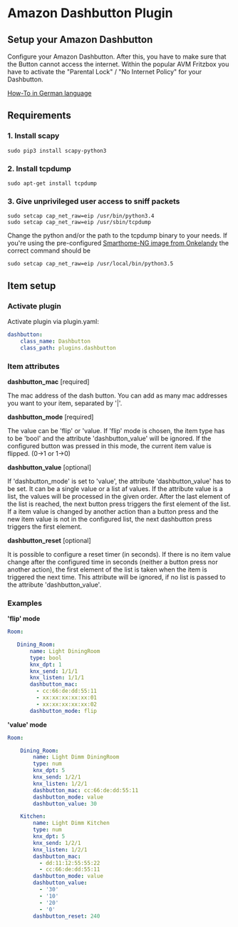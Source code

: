 # Amazon Dashbutton Plugin

## Setup your Amazon Dashbutton

 Configure your Amazon Dashbutton. After this, you have to make sure that the Button cannot access the internet.
 Within the popular AVM Fritzbox you have to activate the "Parental Lock" / "No Internet Policy" for your Dashbutton.

 [How-To in German language](https://blog.thesen.eu/aktuellen-dash-button-oder-ariel-etc-von-amazon-jk29lp-mit-dem-raspberry-pi-nutzen-hacken/)

## Requirements

### 1. Install scapy

 ```shell
 sudo pip3 install scapy-python3
 ```

### 2. Install tcpdump

 ```shell
 sudo apt-get install tcpdump
 ```

### 3. Give unprivileged user access to sniff packets

 ```shell
 sudo setcap cap_net_raw=eip /usr/bin/python3.4
 sudo setcap cap_net_raw=eip /usr/sbin/tcpdump
 ```
 Change the python and/or the path to the tcpdump binary to your needs. If you're using the pre-configured
 [Smarthome-NG image from Onkelandy](https://knx-user-forum.de/forum/supportforen/smarthome-py/979095-smarthomeng-image-file#post979095)
 the correct command should be

 ```shell
 sudo setcap cap_net_raw=eip /usr/local/bin/python3.5
 ```


## Item setup

### Activate plugin

Activate plugin via plugin.yaml:

```yaml
dashbutton:
    class_name: Dashbutton
    class_path: plugins.dashbutton
```

### Item attributes

 **dashbutton_mac**     [required]<p>
    The mac address of the dash button. You can add as many mac addresses you want to your item, separated by '|'.  

 **dashbutton_mode**    [required]<p>
    The value can be 'flip' or 'value. If 'flip' mode is chosen, the item type has to be 'bool' and the attribute
 'dashbutton_value' will be ignored. If the configured button was pressed in this mode, the current item value is
 flipped. (0->1 or 1->0)

 **dashbutton_value**   [optional]<p>
 If 'dashbutton_mode' is set to 'value', the attribute 'dashbutton_value' has to be set. It can be a single value or
 a list af values. If the attribute value is a list, the values will be processed in the given order. After the last
 element of the list is reached, the next button press triggers the first element of the list.
 If a item value is changed by another action than a button press and the new item value is not in the configured list,
 the next dashbutton press triggers the first element.

 **dashbutton_reset**   [optional]<p>
    It is possible to configure a reset timer (in seconds). If there is no item value change after the configured time in
 seconds (neither a button press nor another action), the first element of the list is taken when the item is triggered
 the next time. This attribute will be ignored, if no list is passed to the attribute 'dashbutton_value'.

### Examples

**'flip' mode**

```yaml
Room:

   Dining_Room:
       name: Light DiningRoom
       type: bool
       knx_dpt: 1
       knx_send: 1/1/1
       knx_listen: 1/1/1
       dashbutton_mac:
         - cc:66:de:dd:55:11
         - xx:xx:xx:xx:xx:01
         - xx:xx:xx:xx:xx:02
       dashbutton_mode: flip
```

**'value' mode**

```yaml
Room:

    Dining_Room:
        name: Light Dimm DiningRoom
        type: num
        knx_dpt: 5
        knx_send: 1/2/1
        knx_listen: 1/2/1
        dashbutton_mac: cc:66:de:dd:55:11
        dashbutton_mode: value
        dashbutton_value: 30

    Kitchen:
        name: Light Dimm Kitchen
        type: num
        knx_dpt: 5
        knx_send: 1/2/1
        knx_listen: 1/2/1
        dashbutton_mac:
          - dd:11:12:55:55:22
          - cc:66:de:dd:55:11
        dashbutton_mode: value
        dashbutton_value:
          - '30'
          - '10'
          - '20'
          - '0'
        dashbutton_reset: 240
```

